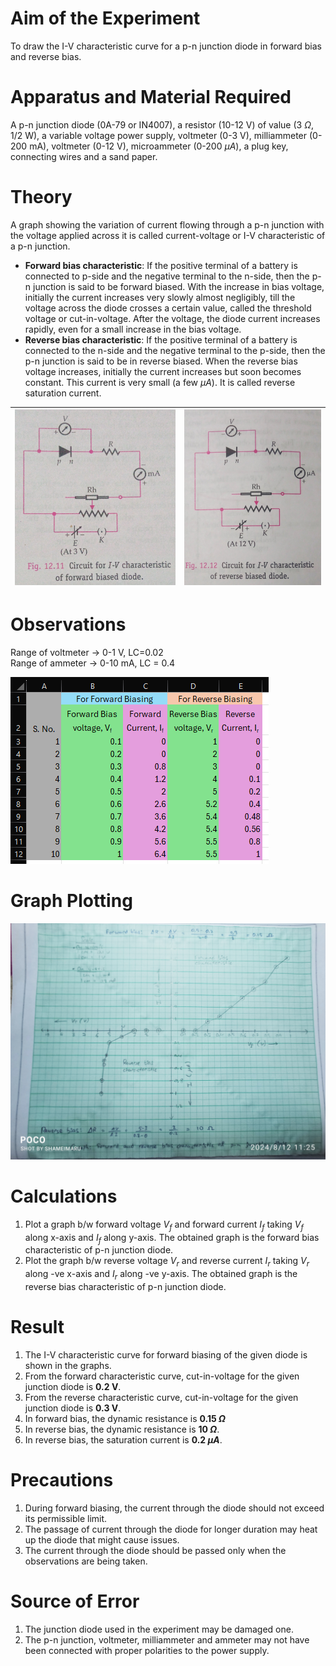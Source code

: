 # Aim of the Experiment 
To draw the I-V characteristic curve for a p-n junction diode in forward bias and reverse bias. 

# Apparatus and Material Required 
A p-n junction diode (0A-79 or IN4007), a resistor (10-12 V) of value (3 $\Omega$, 1/2 W), a variable voltage power supply, voltmeter (0-3 V), milliammeter (0-200 mA), voltmeter (0-12 V), microammeter (0-200 $\mu A$), a plug key, connecting wires and a sand paper. 

# Theory 
A graph showing the variation of current flowing through a p-n junction with the voltage applied across it is called current-voltage or I-V characteristic of a p-n junction. 

- **Forward bias characteristic**: If the positive terminal of a battery is connected to p-side and the negative terminal to the n-side, then the p-n junction is said to be forward biased. With the increase in bias voltage, initially the current increases very slowly almost negligibly, till the voltage across the diode crosses a certain value, called the threshold voltage or cut-in-voltage. After the voltage, the diode current increases rapidly, even for a small increase in the bias voltage. 
- **Reverse bias characteristic**: If the positive terminal of a battery is connected to the n-side and the negative terminal to the p-side, then the p-n junction is said to be in reverse biased. When the reverse bias voltage increases, initially the current increases but soon becomes constant. This current is very small (a few $\mu A$). It is called reverse saturation current. 

| ![forward bias](./img/2-forward-bias.jpg) | ![reverse bias](./img/2-reverse-bias.jpg) |
|-|-| 

# Observations 
Range of voltmeter $\rightarrow$ 0-1 V, LC=0.02  
Range of ammeter $\rightarrow$ 0-10 mA, LC = 0.4 

<img src="./img/2-table.png">

# Graph Plotting 
<img src='./img/2-graph.jpg'>

# Calculations 
1. Plot a graph b/w forward voltage $V_f$ and forward current $I_f$ taking $V_f$ along x-axis and $I_f$ along y-axis. The obtained graph is the forward bias characteristic of p-n junction diode.
2. Plot the graph b/w reverse voltage $V_r$ and reverse current $I_r$ taking $V_r$ along -ve x-axis and $I_r$ along -ve y-axis. The obtained graph is the reverse bias characteristic of p-n junction diode. 

# Result 
1. The I-V characteristic curve for forward biasing of the given diode is shown in the graphs. 
2. From the forward characteristic curve, cut-in-voltage for the given junction diode is **0.2 V**.
3. From the reverse characteristic curve, cut-in-voltage for the given junction diode is **0.3 V**.
4. In forward bias, the dynamic resistance is **0.15 $\Omega$**
5. In reverse bias, the dynamic resistance is **10 $\Omega$**.
6. In reverse bias, the saturation current is **0.2 $\mu A$**.

# Precautions 
1. During forward biasing, the current through the diode should not exceed its permissible limit.
2. The passage of current through the diode for longer duration may heat up the diode that might cause issues. 
3. The current through the diode should be passed only when the observations are being taken. 

# Source of Error
1. The junction diode used in the experiment may be damaged one. 
2. The p-n junction, voltmeter, milliammeter and ammeter may not have been connected with proper polarities to the power supply. 